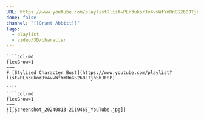 ```yaml
---
URL: https://www.youtube.com/playlist?list=PLn3ukorJv4vvWfYmRnGS260JTjhShJFRP
done: false
channel: "[[Grant Abbitt]]"
tags:
  - playlist
  - video/3D/character
---
```


`````col
````col-md
flexGrow=1
===
# [Stylized Character Bust](https://www.youtube.com/playlist?list=PLn3ukorJv4vvWfYmRnGS260JTjhShJFRP)

````
````col-md
flexGrow=1
===
![[Screenshot_20240813-2119465_YouTube.jpg]]
````
`````
